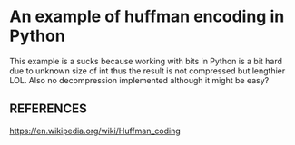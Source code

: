 # An example of huffman encoding in Python
This example is a sucks because working with bits in Python is a bit hard due to unknown size of int thus the result is not compressed but lengthier LOL. Also no decompression implemented although it might be easy?

## REFERENCES
https://en.wikipedia.org/wiki/Huffman_coding

